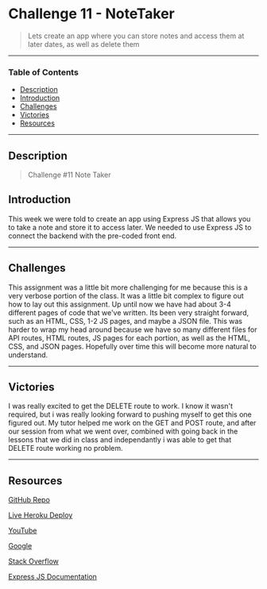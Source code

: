 # Challenge 11 - NoteTaker
> Lets create an app where you can store notes and access them at later dates, as well as delete them
---
### Table of Contents
- [Description](#description)
- [Introduction](#introduction)
- [Challenges](#challenges)
- [Victories](#victories)
- [Resources](#resources)

---

## Description

> Challenge #11 Note Taker

## Introduction 
This week we were told to create an app using Express JS that allows you to take a note and store it to access later. We needed to use Express JS to connect the backend with the pre-coded front end.


---

## Challenges
This assignment was a little bit more challenging for me because this is a very verbose portion of the class. It was a little bit complex to figure out how to lay out this assignment. Up until now we have had about 3-4 different pages of code that we've written. Its been very straight forward, such as an HTML, CSS, 1-2 JS pages, and maybe a JSON file. This was harder to wrap my head around because we have so many different files for API routes, HTML routes, JS pages for each portion, as well as the HTML, CSS, and JSON pages. Hopefully over time this will become more natural to understand.



---
## Victories

I was really excited to get the DELETE route to work. I know it wasn't required, but i was really looking forward to pushing myself to get this one figured out. My tutor helped me work on the GET and POST route, and after our session from what we went over, combined with going back in the lessons that we did in class and independantly i was able to get that DELETE route working no problem.


---


## Resources 

<a href="https://github.com/kelleymarne/noteTaker">GitHub Repo</a>

<a href="https://notetaker-ch11.herokuapp.com/">Live Heroku Deploy</a>

<a href="https://www.youtube.com/watch?v=eVGEea7adDM"> YouTube</a>

<a href="https://www.google.com/webhp?hl=en&sa=X&ved=0ahUKEwiLjJ7fosLvAhWXW80KHawRD_oQPAgI">Google</a>

<a href="https://stackoverflow.com/">Stack Overflow</a>

<a href="https://notetaker-ch11.herokuapp.com/">Express JS Documentation</a>


